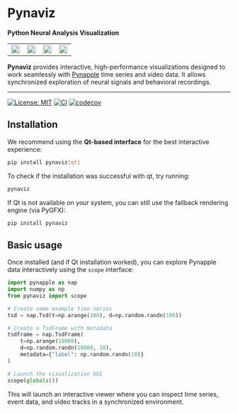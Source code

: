 # Pynaviz

**Python Neural Analysis Visualization**

<table>
  <tr>
    <td><img src="docs/examples/example_dlc_pose_short.gif" width="100%"></td>
    <td><img src="docs/examples/example_head_direction_short.gif" width="100%"></td>
    <td><img src="docs/examples/example_lfp_short.gif" width="100%"></td>
    <td><img src="docs/examples/example_videos_short.gif" width="100%"></td>
  </tr>
</table>


**Pynaviz** provides interactive, high-performance visualizations designed to work seamlessly with [Pynapple](https://github.com/pynapple-org/pynapple) time series and video data. It allows synchronized exploration of neural signals and behavioral recordings.


---

[![License: MIT](https://img.shields.io/badge/License-MIT-yellow.svg)](https://github.com/pynapple-org/pynaviz/blob/main/LICENSE)
[![CI](https://github.com/pynapple-org/pynaviz/actions/workflows/ci.yml/badge.svg)](https://github.com/pynapple-org/pynaviz/actions/workflows/ci.yml)
[![codecov](https://codecov.io/gh/pynapple-org/pynaviz/graph/badge.svg?token=852A4EHI1Q)](https://codecov.io/gh/pynapple-org/pynaviz)


## Installation

We recommend using the **Qt-based interface** for the best interactive experience:

```bash
pip install pynaviz[qt]
```



To check if the installation was successful with qt, try running:

```bash
pynaviz
````

If Qt is not available on your system, you can still use the fallback rendering engine (via PyGFX):

```bash
pip install pynaviz
```

## Basic usage

Once installed (and if Qt installation worked), you can explore Pynapple data interactively using the `scope` interface:

```python
import pynapple as nap
import numpy as np
from pynaviz import scope

# Create some example time series
tsd = nap.Tsd(t=np.arange(100), d=np.random.randn(100))

# Create a TsdFrame with metadata
tsdframe = nap.TsdFrame(
    t=np.arange(10000),
    d=np.random.randn(10000, 10),
    metadata={"label": np.random.randn(10)}
)

# Launch the visualization GUI
scope(globals())

```

This will launch an interactive viewer where you can inspect time series, event data, and video tracks in a synchronized environment.
